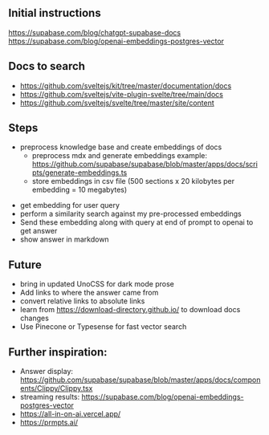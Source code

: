 ## Initial instructions
https://supabase.com/blog/chatgpt-supabase-docs
https://supabase.com/blog/openai-embeddings-postgres-vector

## Docs to search
- https://github.com/sveltejs/kit/tree/master/documentation/docs 
- https://github.com/sveltejs/vite-plugin-svelte/tree/main/docs
- https://github.com/sveltejs/svelte/tree/master/site/content

## Steps
- preprocess knowledge base and create embeddings of docs
  - preprocess mdx and generate embeddings example: https://github.com/supabase/supabase/blob/master/apps/docs/scripts/generate-embeddings.ts
  - store embeddings in csv file (500 sections x 20 kilobytes per embedding = 10 megabytes)
<!-- TODO: make combined titles a new field when flattening sections -->
<!-- TODO: update token count to include combined title -->
<!-- TODO: process medium size section of docs -->
<!-- TODO: connect embeddings to server endpoint by reading CSV -->
- get embedding for user query
- perform a similarity search against my pre-processed embeddings
- Send these embedding along with query at end of prompt to openai to get answer
- show answer in markdown
<!-- TODO - secure with firebase auth -->
<!-- TODO - add openai key to vercel -->
<!-- TODO: test and then process large size section of docs -->
<!-- TODO: expand license notices -->

## Future
- bring in updated UnoCSS for dark mode prose
- Add links to where the answer came from
- convert relative links to absolute links
- learn from https://download-directory.github.io/ to download docs changes
- Use Pinecone or Typesense for fast vector search

## Further inspiration:
- Answer display: https://github.com/supabase/supabase/blob/master/apps/docs/components/Clippy/Clippy.tsx
- streaming results: https://supabase.com/blog/openai-embeddings-postgres-vector
- https://all-in-on-ai.vercel.app/
- https://prmpts.ai/